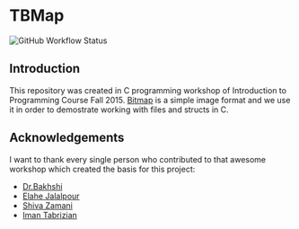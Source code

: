 # TBMap

![GitHub Workflow Status](https://img.shields.io/github/workflow/status/1995parham/TBMap/CMake?label=cmake&logo=github&style=flat-square)

## Introduction

This repository was created in C programming workshop of Introduction to Programming Course Fall 2015.
[Bitmap](https://en.wikipedia.org/wiki/BMP_file_format) is a simple image format and we use it in order to demostrate working with files and structs in C.

## Acknowledgements

I want to thank every single person who contributed to that awesome workshop which created the basis for this project:

* [Dr.Bakhshi](https://github.com/Bahador-Bakhshi)
* [Elahe Jalalpour](https://github.com/eljalalpour)
* [Shiva Zamani](https://github.com/shiva-z)
* [Iman Tabrizian](https://github.com/tabrizian)
